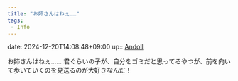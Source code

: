 ```yaml
---
title: "お姉さんはねぇ……"
tags:
 - Info
---
```


date: 2024-12-20T14:08:48+09:00
up:: [Andoll](../Bar/Novel/Nacaria/Andoll.md)

お姉さんはねぇ……
君ぐらいの子が、自分をゴミだと思ってるやつが、前を向いて歩いていくのを見送るのが大好きなんだ！